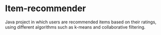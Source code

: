 # Item-recommender
 Java project in which users are recommended items based on their ratings, using different algorithms such as k-means and collaborative filtering.
